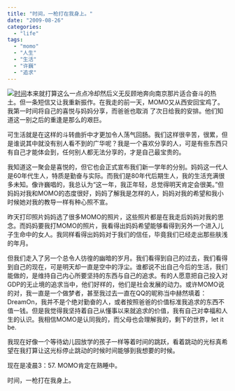 ```yaml
---
title: "时间，一枪打在我身上。"
date: "2009-08-26"
categories: 
  - "life"
tags: 
  - "momo"
  - "人生"
  - "生活"
  - "许巍"
  - "追求"
---
```


[![时间](images/e72011.jpg "时间")](http://blog.natt.cc/600.html)本来就打算这么一点点冷却然后义无反顾地奔向南京那片适合奋斗的热土。但一条短信又让我重新振作。在我走的前一天，MOMO又从西安回宝鸡了。我第一时间将自己的喜悦与妈妈分享，而爸爸也取消 了次日给我的安排。他们知道这一别之后的重逢是那么的艰巨。

可生活就是在这样的斗转曲折中才更加令人荡气回肠。我们这样很辛苦，很累，但是谁说其中就没有别人看不到的广华呢？我是一个喜欢分享的人，可是有些东西只有自己才能体会到，任何别人都无法分享的，才是自己最宝贵的。

我知道这一聚会是喜悦的，但它也会正式宣布我们新一学年的分别。妈妈这一代人是60年代生人，特质是勤奋与实际。而我们是80年代后期生人，我的生活充满很多未知。像许巍唱的，我总认为“这一年，我正年轻，总觉得明天肯定会很美。”但妈妈对我和MOMO的态度很好，妈妈了解我是怎样的人，妈妈对我的希望和我小时候她对我的教导一样有种心照不宣。

昨天打印照片妈妈选了很多MOMO的照片，这些照片都是在我走后妈妈对我的思念。而妈妈要我打MOMO的照片，我看得出妈妈希望能够看得到另外一个进入儿子生命中的女人。我同样看得出妈妈对于我们的信任，毕竟我们已经走出那些肤浅的年月。

但我们走入了另一个总令人彷徨的幽暗的岁月。我们看得到自己的过去，我们看得到自己的现在，可是明天却一直是空中的浮尘。谁都说不出自己今后的生活，我们能做的，是维持自己内心所要坚持的东西与自己的追求。有的人愿意把自己投入对GDP的无止境的追求当中，他们好样的，他们是社会发展的动力。或许MOMO说的对，我一直是一个做梦者，甚至我过去一直在QQ的昵称当中赫然填着：DreamOn，我并不是个绝对勤奋的人，或者按照爸爸的价值标准我追求的东西不值一钱。但是我觉得我坚持着自己从懂事以来就追求的价值，我有自己对幸福和人生的认识。我相信MOMO是认同我的，而父母也会理解我的，剩下的世界，let it be.

我现在好像一个等待幼儿园放学的孩子一样等着时间的跳跃，看着跳动的光标真希望在我打算让这光标停止跳动的时候时间能够到我想要的时候。

现在是凌晨3：57. MOMO肯定在熟睡中。

时间，一枪打在我身上。
